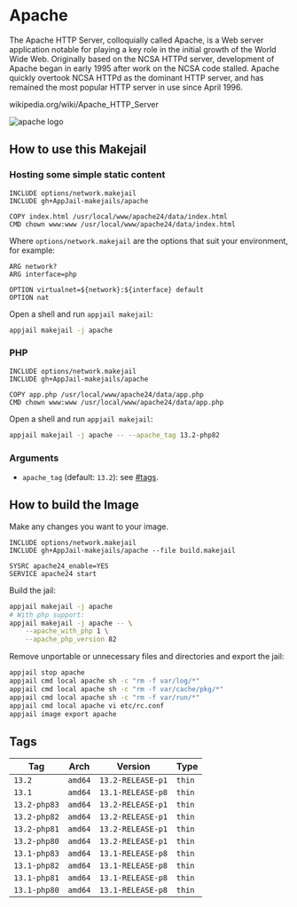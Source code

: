# Apache

The Apache HTTP Server, colloquially called Apache, is a Web server application notable for playing a key role in the initial growth of the World Wide Web. Originally based on the NCSA HTTPd server, development of Apache began in early 1995 after work on the NCSA code stalled. Apache quickly overtook NCSA HTTPd as the dominant HTTP server, and has remained the most popular HTTP server in use since April 1996.

wikipedia.org/wiki/Apache\_HTTP\_Server

![apache logo](https://imgur.com/hOJRhwb.png)

## How to use this Makejail

### Hosting some simple static content

```
INCLUDE options/network.makejail
INCLUDE gh+AppJail-makejails/apache

COPY index.html /usr/local/www/apache24/data/index.html
CMD chown www:www /usr/local/www/apache24/data/index.html
```

Where `options/network.makejail` are the options that suit your environment, for example:

```
ARG network?
ARG interface=php

OPTION virtualnet=${network}:${interface} default
OPTION nat
```

Open a shell and run `appjail makejail`:

```sh
appjail makejail -j apache
```

### PHP

```
INCLUDE options/network.makejail
INCLUDE gh+AppJail-makejails/apache

COPY app.php /usr/local/www/apache24/data/app.php
CMD chown www:www /usr/local/www/apache24/data/app.php
```

Open a shell and run `appjail makejail`:

```sh
appjail makejail -j apache -- --apache_tag 13.2-php82
```

### Arguments

* `apache_tag` (default: `13.2`): see [#tags](#tags).

## How to build the Image

Make any changes you want to your image.

```
INCLUDE options/network.makejail
INCLUDE gh+AppJail-makejails/apache --file build.makejail

SYSRC apache24_enable=YES
SERVICE apache24 start
```

Build the jail:

```sh
appjail makejail -j apache
# With php support:
appjail makejail -j apache -- \
    --apache_with_php 1 \
    --apache_php_version 82
```

Remove unportable or unnecessary files and directories and export the jail:

```sh
appjail stop apache
appjail cmd local apache sh -c "rm -f var/log/*"
appjail cmd local apache sh -c "rm -f var/cache/pkg/*"
appjail cmd local apache sh -c "rm -f var/run/*"
appjail cmd local apache vi etc/rc.conf
appjail image export apache
```

## Tags

| Tag          | Arch    | Version           | Type   |
| ------------ | ------- | ----------------- | ------ |
| `13.2`       | `amd64` | `13.2-RELEASE-p1` | `thin` |
| `13.1`       | `amd64` | `13.1-RELEASE-p8` | `thin` |
| `13.2-php83` | `amd64` | `13.2-RELEASE-p1` | `thin` |
| `13.2-php82` | `amd64` | `13.2-RELEASE-p1` | `thin` |
| `13.2-php81` | `amd64` | `13.2-RELEASE-p1` | `thin` |
| `13.2-php80` | `amd64` | `13.2-RELEASE-p1` | `thin` |
| `13.1-php83` | `amd64` | `13.1-RELEASE-p8` | `thin` |
| `13.1-php82` | `amd64` | `13.1-RELEASE-p8` | `thin` |
| `13.1-php81` | `amd64` | `13.1-RELEASE-p8` | `thin` |
| `13.1-php80` | `amd64` | `13.1-RELEASE-p8` | `thin` |

